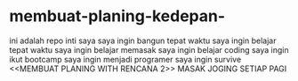 # membuat-planing-kedepan-
ini adalah repo inti saya 
saya ingin bangun tepat waktu 
saya ingin belajar tepat waktu 
saya ingin belajar memasak
saya ingin belajar coding 
saya ingin ikut bootcamp
saya ingin menjadi programer 
saya ingin survive
<<MEMBUAT PLANING WITH RENCANA 2>>
MASAK
JOGING SETIAP PAGI
